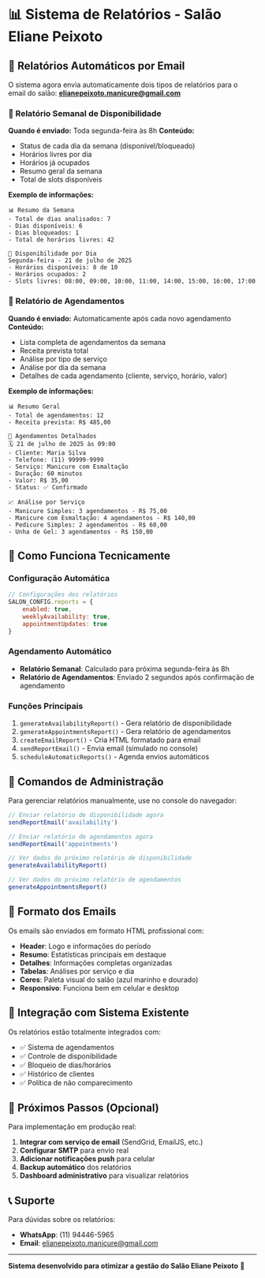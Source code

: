 # 📊 Sistema de Relatórios - Salão Eliane Peixoto

## 📧 Relatórios Automáticos por Email

O sistema agora envia automaticamente dois tipos de relatórios para o email do salão: **elianepeixoto.manicure@gmail.com**

### 📅 Relatório Semanal de Disponibilidade

**Quando é enviado:** Toda segunda-feira às 8h
**Conteúdo:**
- Status de cada dia da semana (disponível/bloqueado)
- Horários livres por dia
- Horários já ocupados
- Resumo geral da semana
- Total de slots disponíveis

**Exemplo de informações:**
```
📊 Resumo da Semana
- Total de dias analisados: 7
- Dias disponíveis: 6
- Dias bloqueados: 1
- Total de horários livres: 42

📅 Disponibilidade por Dia
Segunda-feira - 21 de julho de 2025
- Horários disponíveis: 8 de 10
- Horários ocupados: 2
- Slots livres: 08:00, 09:00, 10:00, 11:00, 14:00, 15:00, 16:00, 17:00
```

### 💅 Relatório de Agendamentos

**Quando é enviado:** Automaticamente após cada novo agendamento
**Conteúdo:**
- Lista completa de agendamentos da semana
- Receita prevista total
- Análise por tipo de serviço
- Análise por dia da semana
- Detalhes de cada agendamento (cliente, serviço, horário, valor)

**Exemplo de informações:**
```
📊 Resumo Geral
- Total de agendamentos: 12
- Receita prevista: R$ 485,00

💅 Agendamentos Detalhados
🗓️ 21 de julho de 2025 às 09:00
- Cliente: Maria Silva
- Telefone: (11) 99999-9999
- Serviço: Manicure com Esmaltação
- Duração: 60 minutos
- Valor: R$ 35,00
- Status: ✅ Confirmado

📈 Análise por Serviço
- Manicure Simples: 3 agendamentos - R$ 75,00
- Manicure com Esmaltação: 4 agendamentos - R$ 140,00
- Pedicure Simples: 2 agendamentos - R$ 60,00
- Unha de Gel: 3 agendamentos - R$ 150,00
```

## 🔧 Como Funciona Tecnicamente

### Configuração Automática
```javascript
// Configurações dos relatórios
SALON_CONFIG.reports = {
    enabled: true,
    weeklyAvailability: true,
    appointmentUpdates: true
}
```

### Agendamento Automático
- **Relatório Semanal**: Calculado para próxima segunda-feira às 8h
- **Relatório de Agendamentos**: Enviado 2 segundos após confirmação de agendamento

### Funções Principais
1. `generateAvailabilityReport()` - Gera relatório de disponibilidade
2. `generateAppointmentsReport()` - Gera relatório de agendamentos
3. `createEmailReport()` - Cria HTML formatado para email
4. `sendReportEmail()` - Envia email (simulado no console)
5. `scheduleAutomaticReports()` - Agenda envios automáticos

## 📱 Comandos de Administração

Para gerenciar relatórios manualmente, use no console do navegador:

```javascript
// Enviar relatório de disponibilidade agora
sendReportEmail('availability')

// Enviar relatório de agendamentos agora
sendReportEmail('appointments')

// Ver dados do próximo relatório de disponibilidade
generateAvailabilityReport()

// Ver dados do próximo relatório de agendamentos
generateAppointmentsReport()
```

## 🎨 Formato dos Emails

Os emails são enviados em formato HTML profissional com:
- **Header**: Logo e informações do período
- **Resumo**: Estatísticas principais em destaque
- **Detalhes**: Informações completas organizadas
- **Tabelas**: Análises por serviço e dia
- **Cores**: Paleta visual do salão (azul marinho e dourado)
- **Responsivo**: Funciona bem em celular e desktop

## 🔄 Integração com Sistema Existente

Os relatórios estão totalmente integrados com:
- ✅ Sistema de agendamentos
- ✅ Controle de disponibilidade
- ✅ Bloqueio de dias/horários
- ✅ Histórico de clientes
- ✅ Política de não comparecimento

## 🚀 Próximos Passos (Opcional)

Para implementação em produção real:
1. **Integrar com serviço de email** (SendGrid, EmailJS, etc.)
2. **Configurar SMTP** para envio real
3. **Adicionar notificações push** para celular
4. **Backup automático** dos relatórios
5. **Dashboard administrativo** para visualizar relatórios

## 📞 Suporte

Para dúvidas sobre os relatórios:
- **WhatsApp**: (11) 94446-5965
- **Email**: elianepeixoto.manicure@gmail.com

---

**Sistema desenvolvido para otimizar a gestão do Salão Eliane Peixoto** 🎀

